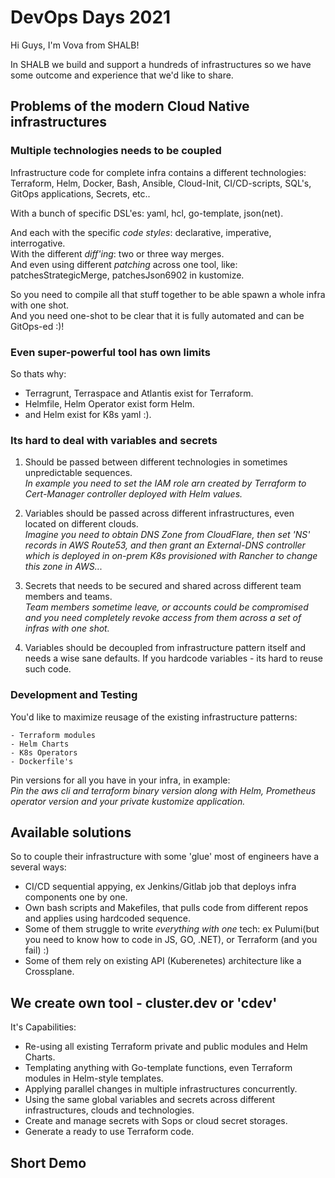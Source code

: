 # DevOps Days 2021

Hi Guys, I'm Vova from SHALB!

In SHALB we build and support a hundreds of infrastructures so we have some outcome and experience that we'd like to share.

## Problems of the modern Cloud Native infrastructures

### Multiple technologies needs to be coupled

Infrastructure code for complete infra contains a different technologies:
Terraform, Helm, Docker, Bash, Ansible, Cloud-Init, CI/CD-scripts, SQL's, GitOps applications, Secrets, etc..

With a bunch of specific DSL'es: yaml, hcl, go-template, json(net).

And each with the specific _code styles_: declarative, imperative, interrogative.  
With the different _diff'ing_: two or three way merges.  
And even using different _patching_ across one tool, like: patchesStrategicMerge, patchesJson6902 in kustomize.

So you need to compile all that stuff together to be able spawn a whole infra with one shot.  
And you need one-shot to be clear that it is fully automated and can be GitOps-ed :)!

### Even super-powerful tool has own limits

So thats why:

- Terragrunt, Terraspace and Atlantis exist for Terraform.
- Helmfile, Helm Operator exist form Helm.
- and Helm exist for K8s yaml :).

### Its hard to deal with variables and secrets

1. Should be passed between different technologies in sometimes unpredictable sequences.  
   _In example you need to set the IAM role arn created by Terraform to Cert-Manager controller deployed with Helm values._

2. Variables should be passed across different infrastructures, even located on different clouds.  
   _Imagine you need to obtain DNS Zone from CloudFlare, then set 'NS' records in AWS Route53, and then grant an External-DNS controller which is deployed in
   on-prem K8s provisioned with Rancher to change this zone in AWS..._

3. Secrets that needs to be secured and shared across different team members and teams.   
    _Team members sometime leave, or accounts could be compromised and you need completely revoke access from them across a set of infras with one shot._

4. Variables should be decoupled from infrastructure pattern itself and needs a wise sane defaults.
   If you hardcode variables - its hard to reuse such code.

### Development and Testing

   You'd like to maximize reusage of the existing infrastructure patterns:

    - Terraform modules
    - Helm Charts
    - K8s Operators
    - Dockerfile's

   Pin versions for all you have in your infra, in example:  
      _Pin the aws cli and terraform binary version along with Helm, Prometheus operator version and your private kustomize application._

## Available solutions

So to couple their infrastructure with some 'glue' most of engineers have a several ways:

- CI/CD sequential appying, ex Jenkins/Gitlab job that deploys infra components one by one.
- Own bash scripts and Makefiles, that pulls code from different repos and applies using hardcoded sequence.
- Some of them struggle to write _everything with one_ tech: ex Pulumi(but you need to know how to code in JS, GO, .NET), or Terraform (and you fail) :)
- Some of them rely on existing API (Kuberenetes) architecture like a Crossplane.

## We create own tool - cluster.dev or 'cdev'

It's Capabilities:

- Re-using all existing Terraform private and public modules and Helm Charts.
- Templating anything with Go-template functions, even Terraform modules in Helm-style templates.
- Applying parallel changes in multiple infrastructures concurrently.
- Using the same global variables and secrets across different infrastructures, clouds and technologies.
- Create and manage secrets with Sops or cloud secret storages.
- Generate a ready to use Terraform code.

## Short Demo
